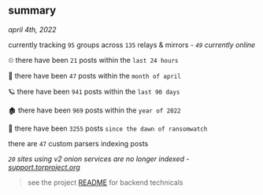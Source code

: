 
## summary
_april 4th, 2022_

currently tracking `95` groups across `135` relays & mirrors - _`49` currently online_

⏲ there have been `21` posts within the `last 24 hours`

🦈 there have been `47` posts within the `month of april`

🪐 there have been `941` posts within the `last 90 days`

🏚 there have been `969` posts within the `year of 2022`

🦕 there have been `3255` posts `since the dawn of ransomwatch`

there are `47` custom parsers indexing posts

_`20` sites using v2 onion services are no longer indexed - [support.torproject.org](https://support.torproject.org/onionservices/v2-deprecation/)_

> see the project [README](https://github.com/thetanz/ransomwatch#ransomwatch--) for backend technicals
